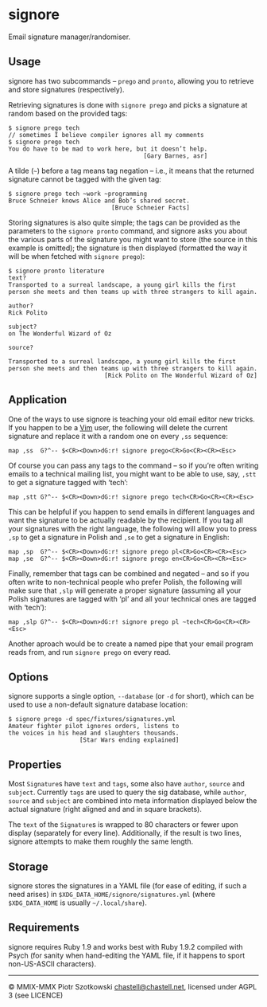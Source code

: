 signore
=======

Email signature manager/randomiser.



Usage
-----

signore has two subcommands – `prego` and `pronto`, allowing you to retrieve and store signatures (respectively).

Retrieving signatures is done with `signore prego` and picks a signature at random based on the provided tags:

    $ signore prego tech
    // sometimes I believe compiler ignores all my comments
    $ signore prego tech
    You do have to be mad to work here, but it doesn’t help.
                                          [Gary Barnes, asr]

A tilde (`~`) before a tag means tag negation – i.e., it means that the returned signature cannot be tagged with the given tag:

    $ signore prego tech ~work ~programming
    Bruce Schneier knows Alice and Bob’s shared secret.
                                 [Bruce Schneier Facts]

Storing signatures is also quite simple; the tags can be provided as the parameters to the `signore pronto` command, and signore asks you about the various parts of the signature you might want to store (the source in this example is omitted); the signature is then displayed (formatted the way it will be when fetched with `signore prego`):

    $ signore pronto literature
    text?
    Transported to a surreal landscape, a young girl kills the first person she meets and then teams up with three strangers to kill again.
    
    author?
    Rick Polito
    
    subject?
    on The Wonderful Wizard of Oz
    
    source?
    
    Transported to a surreal landscape, a young girl kills the first
    person she meets and then teams up with three strangers to kill again.
                               [Rick Polito on The Wonderful Wizard of Oz]



Application
-----------

One of the ways to use signore is teaching your old email editor new tricks. If you happen to be a [Vim](http://www.vim.org/) user, the following will delete the current signature and replace it with a random one on every `,ss` sequence:

    map ,ss  G?^-- $<CR><Down>dG:r! signore prego<CR>Go<CR><CR><Esc>

Of course you can pass any tags to the command – so if you’re often writing emails to a technical mailing list, you might want to be able to use, say, `,stt` to get a signature tagged with ‘tech’:

    map ,stt G?^-- $<CR><Down>dG:r! signore prego tech<CR>Go<CR><CR><Esc>

This can be helpful if you happen to send emails in different languages and want the signature to be actually readable by the recipient. If you tag all your signatures with the right language, the following will allow you to press `,sp` to get a signature in Polish and `,se` to get a signature in English:

    map ,sp  G?^-- $<CR><Down>dG:r! signore prego pl<CR>Go<CR><CR><Esc>
    map ,se  G?^-- $<CR><Down>dG:r! signore prego en<CR>Go<CR><CR><Esc>

Finally, remember that tags can be combined and negated – and so if you often write to non-technical people who prefer Polish, the following will make sure that `,slp` will generate a proper signature (assuming all your Polish signatures are tagged with ‘pl’ and all your technical ones are tagged with ‘tech’):

    map ,slp G?^-- $<CR><Down>dG:r! signore prego pl ~tech<CR>Go<CR><CR><Esc>

Another aproach would be to create a named pipe that your email program reads from, and run `signore prego` on every read.



Options
-------

signore supports a single option, `--database` (or `-d` for short), which can be used to use a non-default signature database location:

    $ signore prego -d spec/fixtures/signatures.yml
    Amateur fighter pilot ignores orders, listens to
    the voices in his head and slaughters thousands.
                        [Star Wars ending explained]



Properties
----------

Most `Signature`s have `text` and `tags`, some also have `author`, `source` and `subject`. Currently `tags` are used to query the sig database, while `author`, `source` and `subject` are combined into meta information displayed below the actual signature (right aligned and and in square brackets).

The `text` of the `Signature`s is wrapped to 80 characters or fewer upon display (separately for every line). Additionally, if the result is two lines, signore attempts to make them roughly the same length.



Storage
-------

signore stores the signatures in a YAML file (for ease of editing, if such a need arises) in `$XDG_DATA_HOME/signore/signatures.yml` (where `$XDG_DATA_HOME` is usually `~/.local/share`).



Requirements
------------

signore requires Ruby 1.9 and works best with Ruby 1.9.2 compiled with Psych (for sanity when hand-editing the YAML file, if it happens to sport non-US-ASCII characters).



---

© MMIX-MMX Piotr Szotkowski <chastell@chastell.net>, licensed under AGPL 3 (see LICENCE)

